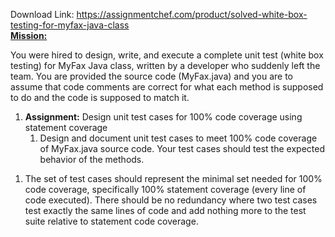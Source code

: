 Download Link: https://assignmentchef.com/product/solved-white-box-testing-for-myfax-java-class
<br>
<strong><u>Mission:</u></strong>

You were hired to design, write, and execute a complete unit test (white box testing) for MyFax Java class, written by a developer who suddenly left the team. You are provided the source code (MyFax.java) and you are to assume that code comments are correct for what each method is supposed to do and the code is supposed to match it.




<ol>

 <li><strong>Assignment:</strong> Design unit test cases for 100% code coverage using statement coverage

  <ol>

   <li>Design and document unit test cases to meet 100% code coverage of MyFax.java source code. Your test cases should test the expected behavior of the methods.</li>

  </ol></li>

</ol>




<ol>

 <li>The set of test cases should represent the minimal set needed for 100% code coverage, specifically 100% statement coverage (every line of code executed). There should be no redundancy where two test cases test exactly the same lines of code and add nothing more to the test suite relative to statement code coverage.</li>

</ol>
